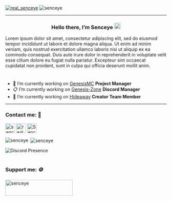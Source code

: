 <p align="left"> <a href="https://twitter.com/real_senceye" target="blank"><img src="https://img.shields.io/twitter/follow/real_senceye?logo=twitter&style=for-the-badge" alt="real_senceye" /></a>
<img src="https://komarev.com/ghpvc/?username=senceye&label=Profile%20views&color=0e75b6&style=for-the-badge" alt="senceye" /> 
</p>

<hr>

<h3 align="center">Hello there, I’m Senceye <img src="https://media.giphy.com/media/hvRJCLFzcasrR4ia7z/giphy.gif" width="20px"></h3>

<div align="left">
Lorem ipsum dolor sit amet, consectetur adipiscing elit, sed do eiusmod tempor incididunt ut labore et dolore magna aliqua. Ut enim ad minim veniam, quis nostrud exercitation ullamco laboris nisi ut aliquip ex ea commodo consequat. Duis aute irure dolor in reprehenderit in voluptate velit esse cillum dolore eu fugiat nulla pariatur. Excepteur sint occaecat cupidatat non proident, sunt in culpa qui officia deserunt mollit anim.
</div>

<h1></h1>

- 💼 I’m currently working on [GenesisMC](https://genesismc.pl/) <strong>Project Manager</strong>
- 📋 I’m currently working on [Genesis-Zone](https://pl.genesis-zone.com/) <strong>Discord Manager</strong>
- 🍍 I’m currently working on [Hideaway](https://playhideaway.com/) <strong>Creator Team Member</strong>

<hr>

<h3 align="left">Contact me: 📨</h3>
<p align="left">
<a href="https://www.behance.net/senceye" target="blank"><img align="center" src="https://imgur.com/ochvbPB.png" alt="senceye" height="30" width="30" /></a>
<a href="https://twitter.com/real_senceye" target="blank"><img align="center" src="https://imgur.com/GVRvbMJ.png" alt="real_senceye" height="30" width="30" /></a>
<a href="https://discord.gg/Senceye#0420" target="blank"><img align="center" src="https://imgur.com/UFKi8sg.png" alt="Senceye#0420" height="30" width="30" /></a>
</p>


<a>
	<img align="left" src="https://github-readme-stats.vercel.app/api/top-langs/?username=senceye&show_icons=true&locale=en&theme=react&border_radius=10&hide_border=true&bg_color=282b30" alt="senceye"&langs_count=3 />
</a>
<p>&nbsp;<img align="center" src="https://github-readme-stats.vercel.app/api?username=senceye&show_icons=true&locale=en&theme=react&border_radius=10&hide_border=true&bg_color=282b30" alt="senceye" /></p>

![Discord Presence](https://lanyard.cnrad.dev/api/810482215552679977?animated=true&hideTimestamp=true&borderRadius=10px)

<h1></h1>

<h3 align="left">Support me: 🪙</h3>
<p><a href="https://ko-fi.com/senceye"> <img align="left" src="https://cdn.ko-fi.com/cdn/kofi3.png?v=3" height="50" width="210" alt="senceye" /></a></p><br><br>
